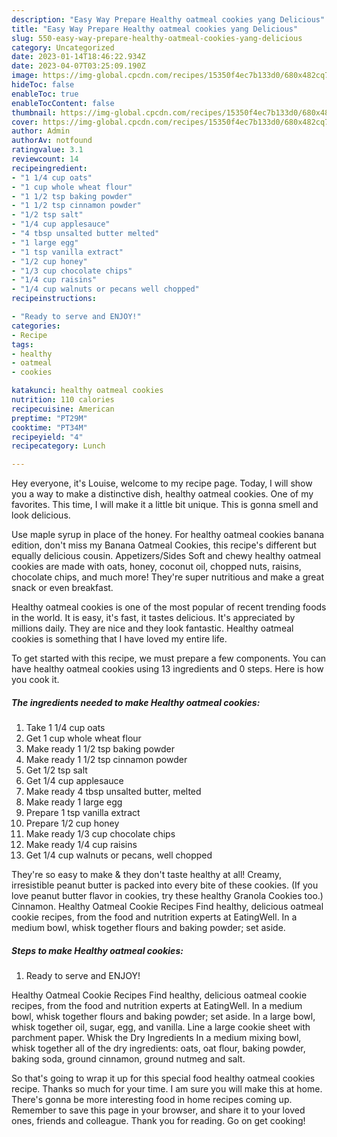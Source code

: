 ```yaml
---
description: "Easy Way Prepare Healthy oatmeal cookies yang Delicious"
title: "Easy Way Prepare Healthy oatmeal cookies yang Delicious"
slug: 550-easy-way-prepare-healthy-oatmeal-cookies-yang-delicious
category: Uncategorized
date: 2023-01-14T18:46:22.934Z
date: 2023-04-07T03:25:09.190Z
image: https://img-global.cpcdn.com/recipes/15350f4ec7b133d0/680x482cq70/healthy-oatmeal-cookies-recipe-main-photo.jpg
hideToc: false
enableToc: true
enableTocContent: false
thumbnail: https://img-global.cpcdn.com/recipes/15350f4ec7b133d0/680x482cq70/healthy-oatmeal-cookies-recipe-main-photo.jpg
cover: https://img-global.cpcdn.com/recipes/15350f4ec7b133d0/680x482cq70/healthy-oatmeal-cookies-recipe-main-photo.jpg
author: Admin
authorAv: notfound
ratingvalue: 3.1
reviewcount: 14
recipeingredient:
- "1 1/4 cup oats"
- "1 cup whole wheat flour"
- "1 1/2 tsp baking powder"
- "1 1/2 tsp cinnamon powder"
- "1/2 tsp salt"
- "1/4 cup applesauce"
- "4 tbsp unsalted butter melted"
- "1 large egg"
- "1 tsp vanilla extract"
- "1/2 cup honey"
- "1/3 cup chocolate chips"
- "1/4 cup raisins"
- "1/4 cup walnuts or pecans well chopped"
recipeinstructions:

- "Ready to serve and ENJOY!"
categories:
- Recipe
tags:
- healthy
- oatmeal
- cookies

katakunci: healthy oatmeal cookies 
nutrition: 110 calories
recipecuisine: American
preptime: "PT29M"
cooktime: "PT34M"
recipeyield: "4"
recipecategory: Lunch

---
```



Hey everyone, it's Louise, welcome to my recipe page. Today, I will show you a way to make a distinctive dish, healthy oatmeal cookies. One of my favorites. This time, I will make it a little bit unique. This is gonna smell and look delicious.

Use maple syrup in place of the honey. For healthy oatmeal cookies banana edition, don&#39;t miss my Banana Oatmeal Cookies, this recipe&#39;s different but equally delicious cousin. Appetizers/Sides Soft and chewy healthy oatmeal cookies are made with oats, honey, coconut oil, chopped nuts, raisins, chocolate chips, and much more! They&#39;re super nutritious and make a great snack or even breakfast.

Healthy oatmeal cookies is one of the most popular of recent trending foods in the world. It is easy, it's fast, it tastes delicious. It's appreciated by millions daily. They are nice and they look fantastic. Healthy oatmeal cookies is something that I have loved my entire life.


To get started with this recipe, we must prepare a few components. You can have healthy oatmeal cookies using 13 ingredients and 0 steps. Here is how you cook it.

<!--inarticleads1-->

##### The ingredients needed to make Healthy oatmeal cookies:

1. Take 1 1/4 cup oats
1. Get 1 cup whole wheat flour
1. Make ready 1 1/2 tsp baking powder
1. Make ready 1 1/2 tsp cinnamon powder
1. Get 1/2 tsp salt
1. Get 1/4 cup applesauce
1. Make ready 4 tbsp unsalted butter, melted
1. Make ready 1 large egg
1. Prepare 1 tsp vanilla extract
1. Prepare 1/2 cup honey
1. Make ready 1/3 cup chocolate chips
1. Make ready 1/4 cup raisins
1. Get 1/4 cup walnuts or pecans, well chopped


They&#39;re so easy to make &amp; they don&#39;t taste healthy at all! Creamy, irresistible peanut butter is packed into every bite of these cookies. (If you love peanut butter flavor in cookies, try these healthy Granola Cookies too.) Cinnamon. Healthy Oatmeal Cookie Recipes Find healthy, delicious oatmeal cookie recipes, from the food and nutrition experts at EatingWell. In a medium bowl, whisk together flours and baking powder; set aside. 

<!--inarticleads2-->

##### Steps to make Healthy oatmeal cookies:


1. Ready to serve and ENJOY!

Healthy Oatmeal Cookie Recipes Find healthy, delicious oatmeal cookie recipes, from the food and nutrition experts at EatingWell. In a medium bowl, whisk together flours and baking powder; set aside. In a large bowl, whisk together oil, sugar, egg, and vanilla. Line a large cookie sheet with parchment paper. Whisk the Dry Ingredients In a medium mixing bowl, whisk together all of the dry ingredients: oats, oat flour, baking powder, baking soda, ground cinnamon, ground nutmeg and salt. 

So that's going to wrap it up for this special food healthy oatmeal cookies recipe. Thanks so much for your time. I am sure you will make this at home. There's gonna be more interesting food in home recipes coming up. Remember to save this page in your browser, and share it to your loved ones, friends and colleague. Thank you for reading. Go on get cooking!
